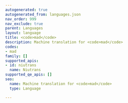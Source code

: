 ```yaml
---
autogenerated: true
autogenerated_from: languages.json
nav_order: 999
nav_exclude: true
parent: Languages
layout: language
title: <code>mad</code>
description: Machine translation for <code>mad</code>
codes:
- mad
family: []
supported_apis:
- id: niutrans
  name: Niutrans
supported_qe_apis: []
seo:
  name: Machine translation for <code>mad</code>
  type: Language

---
```


